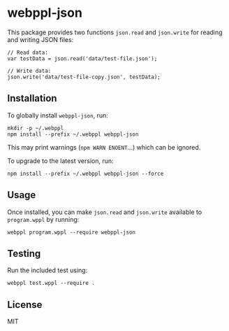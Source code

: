 # webppl-json

This package provides two functions `json.read` and `json.write` for reading and writing JSON files:

    // Read data:
    var testData = json.read('data/test-file.json');
    
    // Write data:
    json.write('data/test-file-copy.json', testData);

## Installation

To globally install `webppl-json`, run:

    mkdir -p ~/.webppl
    npm install --prefix ~/.webppl webppl-json

This may print warnings (`npm WARN ENOENT`...) which can be ignored.

To upgrade to the latest version, run:

    npm install --prefix ~/.webppl webppl-json --force

## Usage

Once installed, you can make `json.read` and `json.write` available to `program.wppl` by running:

    webppl program.wppl --require webppl-json

## Testing

Run the included test using:

    webppl test.wppl --require .

## License

MIT
